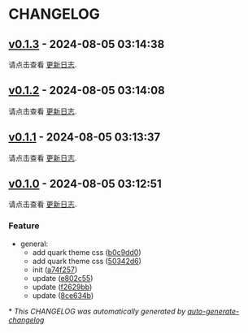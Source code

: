 # CHANGELOG

## [v0.1.3](https://github.com/hellof2e/static/releases/tag/v0.1.3) - 2024-08-05 03:14:38

请点击查看 [更新日志](https://github.com/hellof2e/quark-doc-header/blob/main/CHANGELOG.md).

## [v0.1.2](https://github.com/hellof2e/static/releases/tag/v0.1.2) - 2024-08-05 03:14:08

请点击查看 [更新日志](https://github.com/hellof2e/quark-doc-header/blob/main/CHANGELOG.md).

## [v0.1.1](https://github.com/hellof2e/static/releases/tag/v0.1.1) - 2024-08-05 03:13:37

请点击查看 [更新日志](https://github.com/hellof2e/quark-doc-header/blob/main/CHANGELOG.md).

## [v0.1.0](https://github.com/hellof2e/static/releases/tag/v0.1.0) - 2024-08-05 03:12:51

请点击查看 [更新日志](https://github.com/hellof2e/quark-doc-header/blob/main/CHANGELOG.md).

### Feature

- general:
  - add quark theme css ([b0c9dd0](https://github.com/hellof2e/static/commit/b0c9dd0ae0434ab95c5b500be370e521ce7446a2))
  - add quark theme css ([50342d6](https://github.com/hellof2e/static/commit/50342d6fd383b8998f1974a1843e8fa3c97926f4))
  - init ([a74f257](https://github.com/hellof2e/static/commit/a74f2577cfb131e80edbfa0f3e1b7b55ddb72951))
  - update ([e802c55](https://github.com/hellof2e/static/commit/e802c55b076565bacea887f892b9cf989d9e7770))
  - update ([f2629bb](https://github.com/hellof2e/static/commit/f2629bb1cd210ddac1a162accbae868408502b9d))
  - update ([8ce634b](https://github.com/hellof2e/static/commit/8ce634bf904f4b1af75499a13a94f823349eced9))

\* *This CHANGELOG was automatically generated by [auto-generate-changelog](https://github.com/BobAnkh/auto-generate-changelog)*
